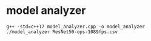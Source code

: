 # model analyzer
```
g++ -std=c++17 model_analyzer.cpp -o model_analyzer
./model_analyzer ResNet50-ops-1089fps.csv
```
